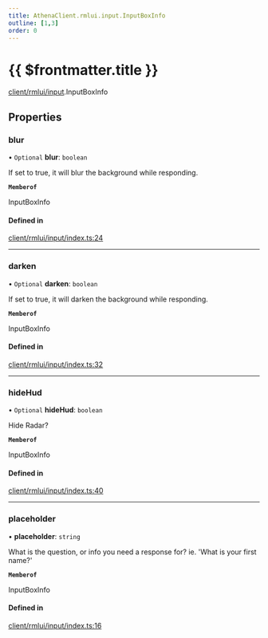 ```yaml
---
title: AthenaClient.rmlui.input.InputBoxInfo
outline: [1,3]
order: 0
---
```


# {{ $frontmatter.title }}


[client/rmlui/input](../modules/client_rmlui_input.md).InputBoxInfo

## Properties

### blur

• `Optional` **blur**: `boolean`

If set to true, it will blur the background while responding.

**`Memberof`**

InputBoxInfo

#### Defined in

[client/rmlui/input/index.ts:24](https://github.com/Stuyk/altv-athena/blob/217ba5f/src/core/client/rmlui/input/index.ts#L24)

___

### darken

• `Optional` **darken**: `boolean`

If set to true, it will darken the background while responding.

**`Memberof`**

InputBoxInfo

#### Defined in

[client/rmlui/input/index.ts:32](https://github.com/Stuyk/altv-athena/blob/217ba5f/src/core/client/rmlui/input/index.ts#L32)

___

### hideHud

• `Optional` **hideHud**: `boolean`

Hide Radar?

**`Memberof`**

InputBoxInfo

#### Defined in

[client/rmlui/input/index.ts:40](https://github.com/Stuyk/altv-athena/blob/217ba5f/src/core/client/rmlui/input/index.ts#L40)

___

### placeholder

• **placeholder**: `string`

What is the question, or info you need a response for?
ie. 'What is your first name?'

**`Memberof`**

InputBoxInfo

#### Defined in

[client/rmlui/input/index.ts:16](https://github.com/Stuyk/altv-athena/blob/217ba5f/src/core/client/rmlui/input/index.ts#L16)

